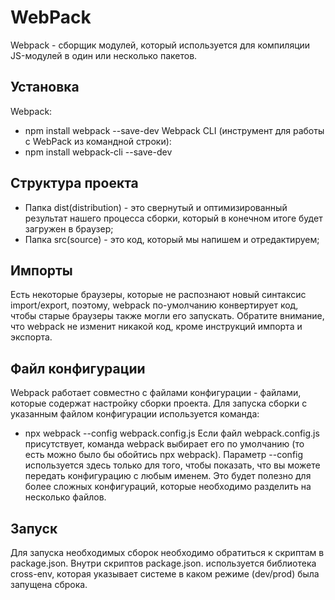 # WebPack
Webpack - сборщик модулей, который используется для компиляции JS-модулей в один или несколько пакетов. 

## Установка
Webpack:
- npm install webpack --save-dev
Webpack CLI (инструмент для работы с WebPack из командной строки):
- npm install webpack-cli --save-dev

## Структура проекта
- Папка dist(distribution) - это свернутый и оптимизированный результат нашего процесса сборки, который в конечном итоге будет загружен в браузер;
- Папка src(source) - это код, который мы напишем и отредактируем;

## Импорты
Есть некоторые браузеры, которые не распознают новый синтаксис import/export, поэтому, webpack по-умолчанию конвертирует код, чтобы старые браузеры также могли его запускать. Обратите внимание, что webpack не изменит никакой код, кроме инструкций импорта и экспорта.

## Файл конфигурации
Webpack работает совместно с файлами конфигурации - файлами, которые содержат настройку сборки проекта.
Для запуска сборки с указанным файлом конфигурации используется команда:
- npx webpack --config webpack.config.js
Если файл webpack.config.js присутствует, команда webpack выбирает его по умолчанию (то есть можно было бы обойтись npx webpack). Параметр --config используется здесь только для того, чтобы показать, что вы можете передать конфигурацию с любым именем. Это будет полезно для более сложных конфигураций, которые необходимо разделить на несколько файлов.

## Запуск
Для запуска необходимых сборок необходимо обратиться к скриптам в package.json.
Внутри скриптов package.json. используется библиотека cross-env, которая указывает системе в каком режиме (dev/prod) была запущена сброка.